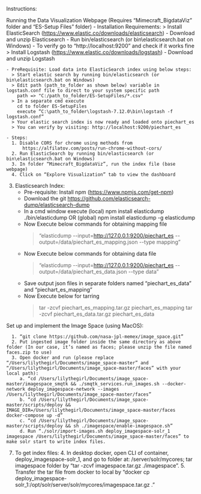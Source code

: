  Instructions:
 
 Running the Data Visualization Webpage (Requires “Mimecraft_BigdataViz” folder and “ES-Setup Files” folder)
	- Installation Requirements:
	  > Install ElasticSearch (https://www.elastic.co/downloads/elasticsearch)
		 - Download and unzip Elasticsearch
		 - Run bin/elasticsearch (or bin\elasticsearch.bat on Windows)
		 - To verify go to “http://localhost:9200” and check if it works fine
	  > Install Logstash (https://www.elastic.co/downloads/logstash)
		 - Download and unzip Logstash

	- PreRequisite: Load data into ElasticSearch index using below steps:
	  > Start elastic search by running bin/elasticsearch (or bin\elasticsearch.bat on Windows)
	  > Edit path (path_to_folder as shown below) variable in logstash.conf file to direct to your system specific path
		path => "C:/path_to_folder/ES-SetupFiles/*.csv"
	  > In a separate cmd execute
		cd to folder ES-SetupFiles 
		execute “C:\path_to_folder\logstash-7.12.0\bin\logstash -f logstash.conf”
	  > Your elastic search index is now ready and loaded onto piechart_es
	  > You can verify by visiting: http://localhost:9200/piechart_es

	- Steps:
	  1. Disable CORS for chrome using methods from    
		  https://alfilatov.com/posts/run-chrome-without-cors/ 
	  2. Run ElasticSearch by running bin/elasticsearch (or bin\elasticsearch.bat on Windows)
	  3. In folder “Mimecraft_BigdataViz”, run the index file (base webpage)
	  4. Click on “Explore Visualization” tab to view the dashboard

3. Elasticsearch Index:
	- Pre-requisite: Install npm (https://www.npmjs.com/get-npm)
	- Download the git https://github.com/elasticsearch-dump/elasticsearch-dump
	- In a cmd window execute
	(local)
	 npm install elasticdump
	 ./bin/elasticdump
	OR (global)
	 npm install elasticdump -g
	 elasticdump
	- Now Execute below commands for obtaining mapping file
		> “elasticdump --input=http://127.0.0.1:9200/piechart_es  --output=/data/piechart_es_mapping.json --type mapping”
	- Now Execute below commands for obtaining data file
		> “elasticdump --input=http://127.0.0.1:9200/piechart_es  --output=/data/piechart_es_data.json --type data”
	- Save output json files in separate folders named “piechart_es_data” and “piechart_es_mapping”
	- Now Execute below for tarring
		> tar -zcvf piechart_es_mapping.tar.gz piechart_es_mapping
		> tar -zcvf piechart_es_data.tar.gz piechart_es_data

Set up and implement the Image Space (using MacOS):

	  1. “git clone https://github.com/nasa-jpl-memex/image_space.git”
	  2. Put ingested image folder inside the same directory as above folder (In our case, it’s named as faces; please unzip the file named faces.zip to use)
	  3. Open docker and run (please replace “/Users/lilythegirl/Documents/image_space-master” and “/Users/lilythegirl/Documents/image_space-master/faces” with your local path):
		 a. “cd /Users/lilythegirl/Documents/image_space-master/imagespace_smqtk && ./smqtk_services.run_images.sh --docker-network deploy_imagespace-network --images /Users/lilythegirl/Documents/image_space-master/faces”
		 b. “cd /Users/lilythegirl/Documents/image_space-master/scripts/deploy && IMAGE_DIR=/Users/lilythegirl/Documents/image_space-master/faces docker-compose up -d”
		 c. “cd /Users/lilythegirl/Documents/image_space-master/scripts/deploy && sh ./imagespace/enable-imagespace.sh”
		 d. Run “./solr/import-images.sh deploy_imagespace-solr_1 imagespace /Users/lilythegirl/Documents/image_space-master/faces” to make solr start to write index files. 
7. To get index files:
	  4. In desktop docker, open CLI of container, deploy_imagespace-solr_1, and go to folder at: /server/solr/mycores; tar imagespace folder by “tar -zcvf imagespace.tar.gz ./imagespace”.
	  5. Transfer the tar file from docker to local by “docker cp deploy_imagespace-solr_1:/opt/solr/server/solr/mycores/imagespace.tar.gz .”


